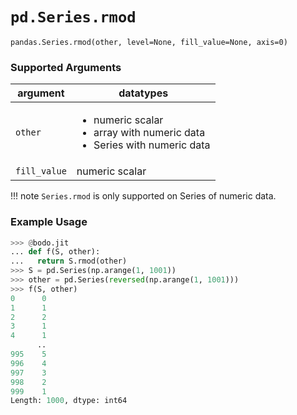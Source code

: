 # `pd.Series.rmod`

`pandas.Series.rmod(other, level=None, fill_value=None, axis=0)`

### Supported Arguments

| argument | datatypes |
|-------------------------------|------------------------------------------------------------------------------------------------------------|
| `other` | <ul><li> numeric scalar </li><li> array with numeric data </li><li> Series with numeric data </li></ul> |
| `fill_value` | numeric scalar |

!!! note
`Series.rmod` is only supported on Series of numeric data.

### Example Usage

```py
>>> @bodo.jit
... def f(S, other):
...   return S.rmod(other)
>>> S = pd.Series(np.arange(1, 1001))
>>> other = pd.Series(reversed(np.arange(1, 1001)))
>>> f(S, other)
0      0
1      1
2      2
3      1
4      1
      ..
995    5
996    4
997    3
998    2
999    1
Length: 1000, dtype: int64
```
